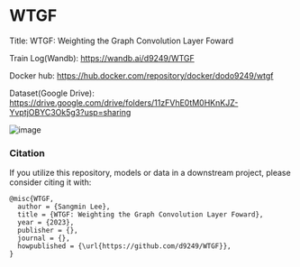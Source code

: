 # WTGF

Title: WTGF: Weighting the Graph Convolution Layer Foward

Train Log(Wandb): https://wandb.ai/d9249/WTGF

Docker hub: https://hub.docker.com/repository/docker/dodo9249/wtgf

Dataset(Google Drive): https://drive.google.com/drive/folders/11zFVhE0tM0HKnKJZ-YvptjOBYC3Ok5g3?usp=sharing

![image](./Paper/Paper%20Fig/Fig%201.png)

### Citation

If you utilize this repository, models or data in a downstream project, please consider citing it with:

```
@misc{WTGF,
  author = {Sangmin Lee},
  title = {WTGF: Weighting the Graph Convolution Layer Foward},
  year = {2023},
  publisher = {},
  journal = {},
  howpublished = {\url{https://github.com/d9249/WTGF}},
}
```